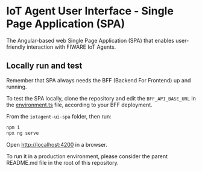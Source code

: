# IoT Agent User Interface - Single Page Application (SPA)

The Angular-based web Single Page Application (SPA) that enables user-friendly interaction with FIWARE IoT Agents.

## Locally run and test

Remember that SPA always needs the BFF (Backend For Frontend) up and running.

To test the SPA locally, clone the repository and edit the `BFF_API_BASE_URL` in the [environment.ts](./src/app/environment.ts) file, according to your BFF deployment.

From the `iotagent-ui-spa` folder, then run:

```sh
npm i
npx ng serve
```

Open [http://localhost:4200](http://localhost:4200) in a browser.

To run it in a production environment, please consider the parent README.md file in the root of this repository. 
